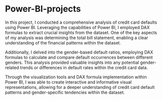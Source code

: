 # Power-BI-projects

In this project, I conducted a comprehensive analysis of credit card defaults using Power BI. Leveraging the capabilities of Power BI, I employed DAX formulas to extract crucial insights from the dataset. One of the key aspects of my analysis was determining the total bill statement, enabling a clear understanding of the financial patterns within the dataset.

Additionally, I delved into the gender-based default ratios, employing DAX formulas to calculate and compare default occurrences between different genders. This analysis provided valuable insights into any potential gender-related trends or differences in default rates within the credit card data.

Through the visualization tools and DAX formula implementation within Power BI, I was able to create interactive and informative visual representations, allowing for a deeper understanding of credit card default patterns and gender-specific tendencies within the dataset.
